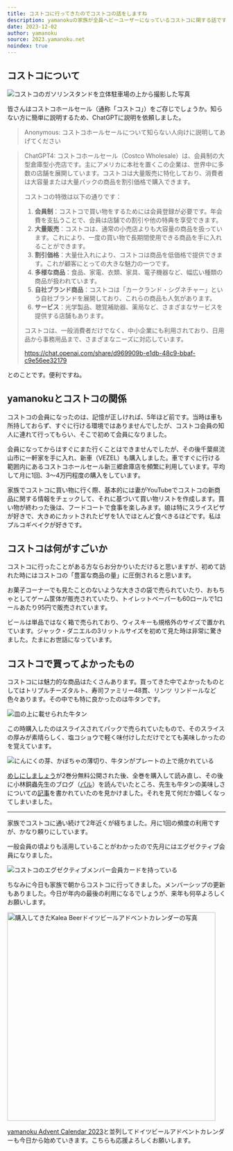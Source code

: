 ```yaml
---
title: コストコに行ってきたのでコストコの話をしますね
description: yamanokuの家族が全員ヘビーユーザーになっているコストコに関する話です
date: 2023-12-02
author: yamanoku
source: 2023.yamanoku.net
noindex: true
---
```


## コストコについて

![コストコのガソリンスタンドを立体駐車場の上から撮影した写真](https://i.gyazo.com/9aff110eeff11d4b79acfb7ab853c3bc.png)

皆さんはコストコホールセール（通称「コストコ」）をご存じでしょうか。知らない方に簡単に説明するため、ChatGPTに説明を依頼しました。

> Anonymous: コストコホールセールについて知らない人向けに説明してあげてください

> ChatGPT4: コストコホールセール（Costco Wholesale）は、会員制の大型倉庫型小売店です。主にアメリカに本社を置くこの企業は、世界中に多数の店舗を展開しています。コストコは大量販売に特化しており、消費者は大容量または大量パックの商品を割引価格で購入できます。
>
> コストコの特徴は以下の通りです：
>
> 1. **会員制**：コストコで買い物をするためには会員登録が必要です。年会費を支払うことで、会員は店舗での割引や他の特典を享受できます。
> 2. **大量販売**：コストコは、通常の小売店よりも大容量の商品を扱っています。これにより、一度の買い物で長期間使用できる商品を手に入れることができます。
> 3. **割引価格**：大量仕入れにより、コストコは商品を低価格で提供できます。これが顧客にとっての大きな魅力の一つです。
> 4. **多様な商品**：食品、家電、衣類、家具、電子機器など、幅広い種類の商品が扱われています。
> 5. **自社ブランド商品**：コストコは「カークランド・シグネチャー」という自社ブランドを展開しており、これらの商品も人気があります。
> 6. **サービス**：光学製品、聴覚補助器、薬局など、さまざまなサービスを提供する店舗もあります。
>
> コストコは、一般消費者だけでなく、中小企業にも利用されており、日用品から事務用品まで、さまざまなニーズに対応しています。
>
> https://chat.openai.com/share/d969909b-e1db-48c9-bbaf-c9e56ee32179

とのことです。便利ですね。

## yamanokuとコストコの関係

コストコの会員になったのは、記憶が正しければ、5年ほど前です。当時は車も所持しておらず、すぐに行ける環境ではありませんでしたが、コストコ会員の知人に連れて行ってもらい、そこで初めて会員になりました。

会員になってからはすぐにまた行くことはできませんでしたが、その後千葉県流山市に一軒家を手に入れ、新車（VEZEL）も購入しました。車ですぐに行ける範囲内にあるコストコホールセール新三郷倉庫店を頻繁に利用しています。平均して月に1回、3〜4万円程度の購入をしています。

家族でコストコに買い物に行く際、基本的には妻がYouTubeでコストコの新商品に関する情報をチェックして、それに基づいて買い物リストを作成します。買い物が終わった後は、フードコートで食事を楽しみます。娘は特にスライスピザが好きで、大きめにカットされたピザを1人でほとんど食べきるほどです。私はプルコギベイクが好きです。

## コストコは何がすごいか

コストコに行ったことがある方ならお分かりいただけると思いますが、初めて訪れた時にはコストコの「豊富な商品の量」に圧倒されると思います。

お菓子コーナーでも見たことのないような大きさの袋で売られていたり、おもちゃとしてゲーム筐体が販売されていたり、トイレットペーパーも60ロールで1ロールあたり95円で販売されています。

ビールは単品ではなく箱で売られており、ウィスキーも規格外のサイズで置かれています。ジャック・ダニエルの3リットルサイズを初めて見た時は非常に驚きました。たまにお世話になっています。

## コストコで買ってよかったもの

コストコには魅力的な商品はたくさんあります。買ってきた中でよかったものとしてはトリプルチーズタルト、寿司ファミリー48貫、リンツ リンドールなど色々あります。その中でも特に良かったのは牛タンです。

![皿の上に載せられた牛タン](https://i.gyazo.com/6de2db3d09814ef17e45749e7c55ad5f.png)

この時購入したのはスライスされてパックで売られていたもので、そのスライスの厚みが素晴らしく、塩コショウで軽く味付けしただけでとても美味しかったのを覚えています。

![にんにくの芽、かぼちゃの薄切り、牛タンがプレートの上で焼かれている](https://i.gyazo.com/ca5450d53ecd7e32e7a26ac257d1960a.png)

[めしにしましょう](https://evening.kodansha.co.jp/c/meshinishimashou.html)が2巻分無料公開された後、全巻を購入して読み直し、その後に小林銅蟲先生のブログ（[パル](https://negineesan.hatenablog.com/)）を読んでいたところ、先生も牛タンの美味しさについての[記事](https://negineesan.hatenablog.com/entry/2017/11/14/205835)を書かれていたのを見かけました。それを見て何だか嬉しくなってしまいました。

---

家族でコストコに通い続けて2年近くが経ちました。月に1回の頻度の利用ですが、かなり頼りにしています。

一般会員の頃よりも活用していることがわかったので先月にはエグゼクティブ会員になりました。

![コストコのエグゼクティブメンバー会員カードを持っている](https://i.gyazo.com/d4598dd1539cefe1be2bff6642d928c0.jpg)

ちなみに今日も家族で朝からコストコに行ってきました。メンバーシップの更新もありました。今日が年内の最後の利用になるでしょうが、来年も何卒よろしくお願いします。

<img src="https://i.gyazo.com/6e780becb1be9e9e14d12a334d0eccb7.png" alt="購入してきたKalea Beerドイツビールアドベントカレンダーの写真" width="480" loading="lazy">

[yamanoku Advent Calendar 2023](https://adventar.org/calendars/8589)と並列してドイツビールアドベントカレンダーも今日から始めていきます。こちらも応援よろしくお願いします。
